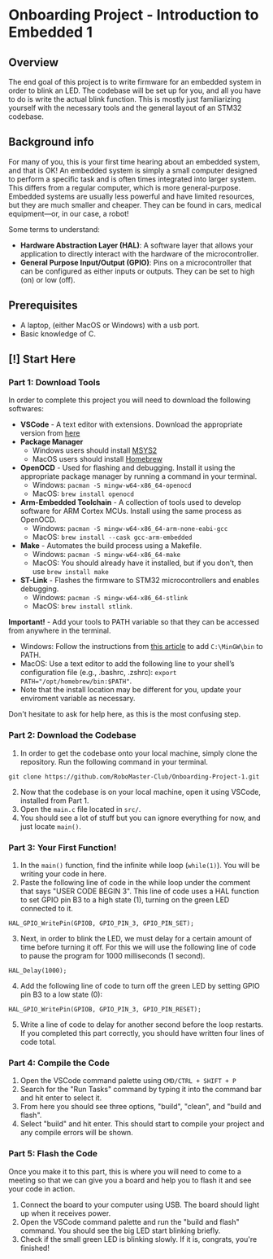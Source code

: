# Onboarding Project - Introduction to Embedded 1

## Overview

The end goal of this project is to write firmware for an embedded system in order to blink an LED. The codebase will be set up for you, and all you have to do is write the actual blink function. This is mostly just familiarizing yourself with the necessary tools and the general layout of an STM32 codebase.

## Background info

For many of you, this is your first time hearing about an embedded system, and that is OK! An embedded system is simply a small computer designed to perform a specific task and is often times integrated into larger system. This differs from a regular computer, which is more general-purpose. Embedded systems are usually less powerful and have limited resources, but they are much smaller and cheaper. They can be found in cars, medical equipment—or, in our case, a robot!

Some terms to understand:

- **Hardware Abstraction Layer (HAL)**: A software layer that allows your application to directly interact with the hardware of the microcontroller.
- **General Purpose Input/Output (GPIO)**: Pins on a microcontroller that can be configured as either inputs or outputs. They can be set to high (on) or low (off).

## Prerequisites

- A laptop, (either MacOS or Windows) with a usb port.
- Basic knowledge of C.

## [!] Start Here

### Part 1: Download Tools

In order to complete this project you will need to download the following softwares:

- **VSCode** - A text editor with extensions. Download the appropriate version from [here](https://code.visualstudio.com/download)
- **Package Manager**
  - Windows users should install [MSYS2](https://www.msys2.org/)
  - MacOS users should install [Homebrew](https://brew.sh/)
- **OpenOCD** - Used for flashing and debugging. Install it using the appropriate package manager by running a command in your terminal.
  - Windows: `pacman -S mingw-w64-x86_64-openocd`
  - MacOS: `brew install openocd`
- **Arm-Embedded Toolchain** - A collection of tools used to develop software for ARM Cortex MCUs. Install using the same process as OpenOCD.
  - Windows: `pacman -S mingw-w64-x86_64-arm-none-eabi-gcc`
  - MacOS: `brew install --cask gcc-arm-embedded`
- **Make** - Automates the build process using a Makefile.
  - Windows: `pacman -S mingw-w64-x86_64-make`
  - MacOS: You should already have it installed, but if you don’t, then use `brew install make`
- **ST-Link** - Flashes the firmware to STM32 microcontrollers and enables debugging.
  - Windows: `pacman -S mingw-w64-x86_64-stlink`
  - MacOS: `brew install stlink`.

**Important!** - Add your tools to PATH variable so that they can be accessed from anywhere in the terminal.
- Windows: Follow the instructions from [this article](https://www.architectryan.com/2018/03/17/add-to-the-path-on-windows-10/) to add `C:\MinGW\bin` to PATH.
- MacOS: Use a text editor to add the following line to your shell’s configuration file (e.g., .bashrc, .zshrc): `export PATH="/opt/homebrew/bin:$PATH"`.
- Note that the install location may be different for you, update your enviroment variable as necessary.

Don't hesitate to ask for help here, as this is the most confusing step.

### Part 2: Download the Codebase

1. In order to get the codebase onto your local machine, simply clone the repository. Run the following command in your terminal.

```
git clone https://github.com/RoboMaster-Club/Onboarding-Project-1.git
```

2. Now that the codebase is on your local machine, open it using VSCode, installed from Part 1.
3. Open the `main.c` file located in `src/`.
4. You should see a lot of stuff but you can ignore everything for now, and just locate `main()`.

### Part 3: Your First Function!

1. In the `main()` function, find the infinite while loop (`while(1)`). You will be writing your code in here.
2. Paste the following line of code in the while loop under the comment that says "USER CODE BEGIN 3". This line of code uses a HAL function to set GPIO pin B3 to a high state (1), turning on the green LED connected to it.

```
HAL_GPIO_WritePin(GPIOB, GPIO_PIN_3, GPIO_PIN_SET);
```

3. Next, in order to blink the LED, we must delay for a certain amount of time before turning it off. For this we will use the following line of code to pause the program for 1000 milliseconds (1 second).

```
HAL_Delay(1000);
```

4. Add the following line of code to turn off the green LED by setting GPIO pin B3 to a low state (0):

```
HAL_GPIO_WritePin(GPIOB, GPIO_PIN_3, GPIO_PIN_RESET);
```

5. Write a line of code to delay for another second before the loop restarts.
   If you completed this part correctly, you should have written four lines of code total.

### Part 4: Compile the Code

1. Open the VSCode command palette using `CMD/CTRL + SHIFT + P`
2. Search for the "Run Tasks" command by typing it into the command bar and hit enter to select it.
3. From here you should see three options, "build", "clean", and "build and flash".
4. Select "build" and hit enter. This should start to compile your project and any compile errors will be shown.

### Part 5: Flash the Code

Once you make it to this part, this is where you will need to come to a meeting so that we can give you a board and help you to flash it and see your code in action.

1. Connect the board to your computer using USB. The board should light up when it receives power.
2. Open the VSCode command palette and run the "build and flash" command. You should see the big LED start blinking briefly.
3. Check if the small green LED is blinking slowly. If it is, congrats, you're finished!
